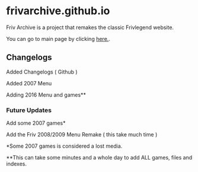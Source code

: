 # frivarchive.github.io
Friv Archive is a project that remakes the classic Frivlegend website.

You can go to main page by clicking [here.](https://deividbinev12.github.io/frivarchive.github.io/frivmenus-msr/2012.html).

## Changelogs
Added Changelogs ( Github )

Added 2007 Menu

Adding 2016 Menu and games**

### Future Updates

Add some 2007 games*

Add the Friv 2008/2009 Menu Remake ( this take much time )

*Some 2007 games is considered a lost media.

**This can take some minutes and a whole day to add ALL games, files and indexes.
